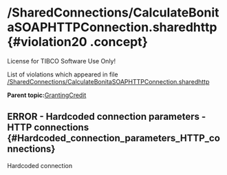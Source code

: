 # /SharedConnections/CalculateBonitaSOAPHTTPConnection.sharedhttp {#violation20 .concept}

License for TIBCO Software Use Only!

List of violations which appeared in file [/SharedConnections/CalculateBonitaSOAPHTTPConnection.sharedhttp](../../../projects/GrantingCredit/SharedConnections/CalculateBonitaSOAPHTTPConnection.sharedhttp.md)

**Parent topic:**[GrantingCredit](../../../qa/projects/GrantingCredit.md)

## ERROR - Hardcoded connection parameters - HTTP connections {#Hardcoded_connection_parameters_HTTP_connections}

Hardcoded connection

